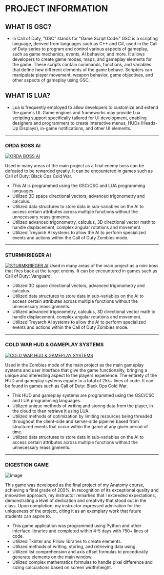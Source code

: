 # PROJECT INFORMATION

## WHAT IS GSC?
- In Call of Duty, "GSC" stands for "Game Script Code." GSC is a scripting language, derived from languages such as C++ and C#, used in the Call of Duty series to program and control various aspects of gameplay, such as game mechanics, events, AI behavior, and more. It allows developers to create game modes, maps, and gameplay elements for the game. These scripts contain commands, functions, and variables that define how different elements of the game behave. Scripters can manipulate player movement, weapon behavior, game objectives, and other aspects of gameplay using GSC.

## WHAT IS LUA?
- Lua is frequently employed to allow developers to customize and extend the game's UI. Game engines and frameworks may provide Lua scripting support specifically tailored for UI development, enabling designers and programmers to create interactive menus, HUDs (Heads-Up Displays), in-game notifications, and other UI elements.

<hr />

### ORDA BOSS AI

[![ORDA BOSS AI](https://github.com/TheDeveloperRex/Portfolio/assets/101901578/3a8e0400-815e-4fe1-b1c1-629d3a04e35a)](https://www.youtube.com/watch?v=EVeXBQBfBUQ&t=75s&ab_channel=REX)

Used in many areas of the main project as a final enemy boss can be defeated to be rewarded greatly. It can be encountered in games such as Call of Duty: Black Ops Cold War.
* This AI is programmed using the GSC/CSC and LUA programming languages.
* Utilized 3D space directional vectors, advanced trigonometry and calculus.
* Utilized data structures to store data in sub-variables on the AI to access certain attributes across multiple functions without the unnecessary reassignments.
* Utilized advanced trigonometry, calculus, 3D directional vector math to handle displacement, complex angular rotations and movement.
* Utilized Treyarch AI systems to allow the AI to perform specialized events and actions within the Call of Duty Zombies mode.

<hr />

### STURMKRIEGER AI

[![STURMKRIEGER AI](https://github.com/TheDeveloperRex/Portfolio/assets/101901578/b026ca2a-808c-4ae8-9a92-08e029718efd)](https://www.youtube.com/watch?v=b36_MzzxRuw&ab_channel=REX)
Used in many areas of the main project as a mini boss that fires back at the target enemy. It can be encountered in games such as Call of Duty: Vanguard.
* Utilized 3D space directional vectors, advanced trigonometry and calculus.
* Utilized data structures to store data in sub-variables on the AI to access certain attributes across multiple functions without the unnecessary reassignments.
* Utilized advanced trigonometry, calculus, 3D directional vector math to handle displacement, complex angular rotations and movement.
* Utilized Treyarch AI systems to allow the AI to perform specialized events and actions within the Call of Duty Zombies mode.

<hr />

### COLD WAR HUD & GAMEPLAY SYSTEMS

[![COLD WAR HUD & GAMEPLAY SYSTEMS](https://github.com/TheDeveloperRex/Portfolio/assets/101901578/aee1c197-5352-4d27-823d-84fd961bc72e)](https://www.youtube.com/watch?v=sSCjfv1OhbA&t=153s&ab_channel=REX)

Used in the Zombies mode of the main project as the main gameplay systems and user interface that give the game functionality, bringing a unique and interesting aspect to the players experience. The entirety of the HUD and gameplay systems equate to a total of 25k+ lines of code. It can be found in games such as Call of Duty: Black Ops Cold War.
* This HUD and gameplay systems are programmed using the GSC/CSC and LUA programming languages.
* Utilized unique methods of writing and storing data from the player, in the cloud to then retrieve it using LUA.
* Utilized methods of optimization by limiting resources being threaded throughout the client-side and server-side pipeline based from structured events that occur within the game at any given period of time.
* Utilized data structures to store data in sub-variables on the AI to access certain attributes across multiple functions without the unnecessary reassignments.

<hr />

### DIGESTION GAME

![image](https://github.com/TheDeveloperRex/Portfolio/assets/101901578/75b72564-9705-4bee-9acc-0560124f8fc5)


This game was developed as the final project of my Anatomy course, achieving a final grade of 200%. In recognition of its exceptional quality and innovative approach, my instructor remarked that I exceeded expectations, demonstrating a level of dedication and creativity that stood out in the class. Upon completion, my instructor expressed admiration for the uniqueness of the project, citing it as an exemplary work that future students can aspire to.
* This game application was programmed using Python and other interface libraries and completed within 4-5 days with 750+ lines of code.
* Utilized Tkinter and Pillow libraries to create elements.
* Utilized methods of writing, storing, and retrieving data using.
* Utilized list comprehension and axis offset formulas to procedurally generate elements on the main window.
* Utilized complex mathematics formulas to handle pixel difference and sizing calculations based on screen width/height.
